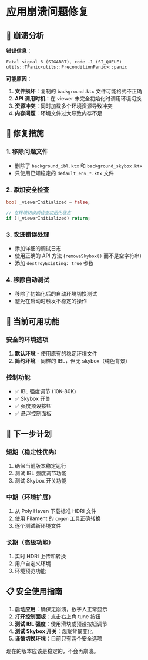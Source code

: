 # 应用崩溃问题修复

## 🚨 崩溃分析

**错误信息**：
```
Fatal signal 6 (SIGABRT), code -1 (SI_QUEUE)
utils::TPanic<utils::PreconditionPanic>::panic
```

**可能原因**：
1. **文件损坏**：复制的 `background.ktx` 文件可能格式不正确
2. **API 调用时机**：在 viewer 未完全初始化时调用环境切换
3. **资源冲突**：同时加载多个环境资源导致冲突
4. **内存问题**：环境文件过大导致内存不足

## 🔧 修复措施

### 1. 移除问题文件
- 删除了 `background_ibl.ktx` 和 `background_skybox.ktx`
- 只使用已知稳定的 `default_env_*.ktx` 文件

### 2. 添加安全检查
```dart
bool _viewerInitialized = false;

// 在环境切换前检查初始化状态
if (!_viewerInitialized) return;
```

### 3. 改进错误处理
- 添加详细的调试日志
- 使用正确的 API 方法 (`removeSkybox()` 而不是空字符串)
- 添加 `destroyExisting: true` 参数

### 4. 移除自动测试
- 移除了初始化后的自动环境切换测试
- 避免在启动时触发不稳定的操作

## 🎯 当前可用功能

### 安全的环境选项
1. **默认环境** - 使用原有的稳定环境文件
2. **简约环境** - 同样的 IBL，但无 skybox（纯色背景）

### 控制功能
- ✅ IBL 强度调节 (10K-80K)
- ✅ Skybox 开关
- ✅ 强度预设按钮
- ✅ 悬浮控制面板

## 🚀 下一步计划

### 短期（稳定性优先）
1. 确保当前版本稳定运行
2. 测试 IBL 强度调节功能
3. 测试 Skybox 开关功能

### 中期（环境扩展）
1. 从 Poly Haven 下载标准 HDRI 文件
2. 使用 Filament 的 `cmgen` 工具正确转换
3. 逐个测试新环境文件

### 长期（高级功能）
1. 实时 HDRI 上传和转换
2. 用户自定义环境
3. 环境预览功能

## 📋 安全使用指南

1. **启动应用**：确保无崩溃，数字人正常显示
2. **打开控制面板**：点击右上角 tune 按钮
3. **测试 IBL 强度**：使用滑块或预设按钮调节
4. **测试 Skybox 开关**：观察背景变化
5. **谨慎切换环境**：目前只有两个安全选项

现在的版本应该是稳定的，不会再崩溃。